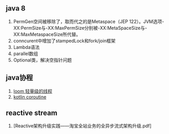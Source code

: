 ## java 8

1. PermGen空间被移除了，取而代之的是Metaspace（JEP 122）。JVM选项-XX:PermSize与-XX:MaxPermSize分别被-XX:MetaSpaceSize与-XX:MaxMetaspaceSize所代替。
2. conncurent中增加了stampedLock和fork/join框架
3. Lambda语法
4. parallel数组
5. Optional类，解决空指针问题

## java协程

1. [loom 轻量级的线程](http://openjdk.java.net/projects/loom/)
2. [kotlin coroutine](https://kotlinlang.org/docs/reference/coroutines.html)

## reactive stream

1. [Reactive架构升级实践——淘宝全站业务的全异步流式架构升级.pdf]
